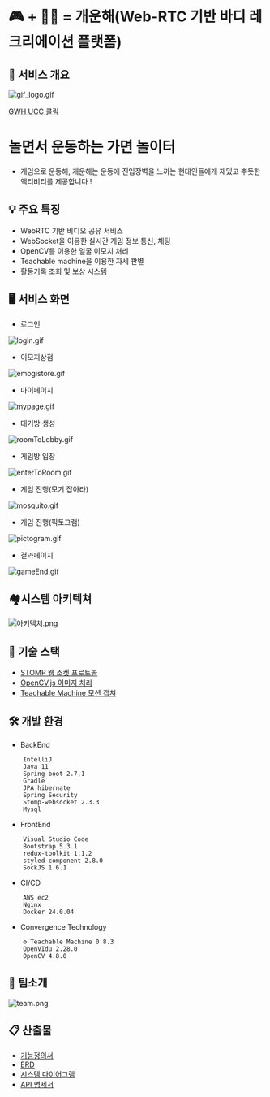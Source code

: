 # 🎮 + 🤸‍♀️ = 개운해(Web-RTC 기반 바디 레크리에이션 플랫폼)

## 🌟 서비스 개요

![gif_logo.gif](./exec/images/gif_logo.gif)

[GWH UCC 클릭](https://youtube/Wdtb7Ek3Li4)

# 놀면서 운동하는 가면 놀이터

-   게임으로 운동해, 개운해는 운동에 진입장벽을 느끼는 현대인들에게 재밌고 뿌듯한 액티비티를 제공합니다 !

## 💡 주요 특징

-   WebRTC 기반 비디오 공유 서비스
-   WebSocket을 이용한 실시간 게임 정보 통신, 채팅
-   OpenCV를 이용한 얼굴 이모지 처리
-   Teachable machine을 이용한 자세 판별
-   활동기록 조회 및 보상 시스템

## 🖥️ 서비스 화면

-   로그인

![login.gif](./exec/images/login.gif)

-   이모지상점

![emogistore.gif](./exec/images/emogistore.gif)

-   마이페이지

![mypage.gif](./exec/images/mypage.gif)

-   대기방 생성

![roomToLobby.gif](./exec/images/roomToLobby.gif)

-   게임방 입장

![enterToRoom.gif](./exec/images/enterToRoom.gif)

-   게임 진행(모기 잡아라)

![mosquito.gif](./exec/images/mosquito.gif)

-   게임 진행(픽토그램)

![pictogram.gif](./exec/images/pictogram.gif)

-   결과페이지

![gameEnd.gif](./exec/images/gameEnd.gif)

## 🏘️시스템 아키텍쳐

![아키텍처.png](./exec/images/아키텍처.png)

## 📡 기술 스택

-   [STOMP 웹 소켓 프로토콜](./readme/websocket.md)
-   [OpenCV.js 이미지 처리](./readme/opencv.md)
-   [Teachable Machine 모션 캡쳐](./readme/teachablemachine.md)

## 🛠️ 개발 환경

-   BackEnd

```
    IntelliJ
    Java 11
    Spring boot 2.7.1
    Gradle
    JPA hibernate
    Spring Security
    Stomp-websocket 2.3.3
    Mysql
```

-   FrontEnd

```
    Visual Studio Code
    Bootstrap 5.3.1
    redux-toolkit 1.1.2
    styled-component 2.8.0
    SockJS 1.6.1
```

-   CI/CD

```
    AWS ec2
    Nginx
    Docker 24.0.04
```

-   Convergence Technology

```
    ⚙ Teachable Machine 0.8.3
    OpenVIdu 2.28.0
    OpenCV 4.8.0
```

## 🤝 팀소개

![team.png](./exec/images/team.png)

## 📋 산출물

-   [기능정의서](./readme/result/기능정의서.md)
-   [ERD](./readme/result/erd.md)
-   [시스템 다이어그램](./readme/result/diagram.md)
-   [API 명세서](./readme/result/api.md)
